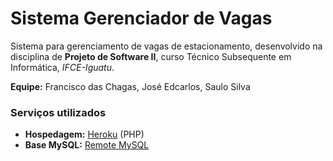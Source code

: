 # Sistema Gerenciador de Vagas
Sistema para gerenciamento de vagas de estacionamento, desenvolvido na disciplina de **Projeto de Software II**, curso Técnico Subsequente em Informática, _IFCE-Iguatu_.

**Equipe:** Francisco das Chagas, José Edcarlos, Saulo Silva

### Serviços utilizados
- **Hospedagem:** [Heroku](https://devcenter.heroku.com/articles/getting-started-with-php) (PHP)
- **Base MySQL:** [Remote MySQL](https://remotemysql.com/)
